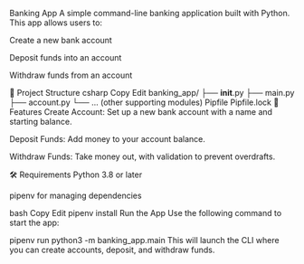   Banking App
A simple command-line banking application built with Python. This app allows users to:

Create a new bank account

Deposit funds into an account

Withdraw funds from an account

📁 Project Structure
csharp
Copy
Edit
banking_app/
├── __init__.py
├── main.py
├── account.py
└── ... (other supporting modules)
Pipfile
Pipfile.lock
🚀 Features
Create Account: Set up a new bank account with a name and starting balance.

Deposit Funds: Add money to your account balance.

Withdraw Funds: Take money out, with validation to prevent overdrafts.

🛠 Requirements
Python 3.8 or later

pipenv for managing dependencies


bash
Copy
Edit
pipenv install
Run the App
Use the following command to start the app:

pipenv run python3 -m banking_app.main
This will launch the CLI where you can create accounts, deposit, and withdraw funds.
